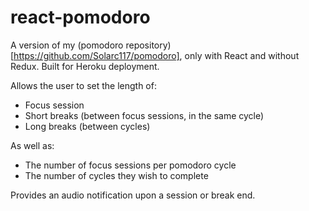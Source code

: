 # react-pomodoro
A version of my (pomodoro repository)[https://github.com/Solarc117/pomodoro], only with React and without Redux. Built for Heroku deployment.

Allows the user to set the length of: 
- Focus session
- Short breaks (between focus sessions, in the same cycle)
- Long breaks (between cycles)

As well as:
- The number of focus sessions per pomodoro cycle
- The number of cycles they wish to complete

Provides an audio notification upon a session or break end. 
